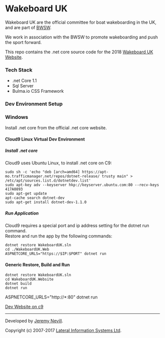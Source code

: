 # Wakeboard UK

Wakeboard UK are the official committee for boat wakeboarding in the UK, and are part
of [BWSW](http://www.britishwaterski.org.uk).

We work in association with the BWSW to promote wakeboarding and push the sport forward.

This repo contains the .net core source code for the 2018 [Wakeboard UK Website](http://www.wakeboard.co.uk).

### Tech Stack

* .net Core 1.1
* Sql Server
* Bulma.io CSS Framework

### Dev Environment Setup

### Windows

Install .net core from the official .net core website.


#### Cloud9 Linux Virtual Dev Environment

##### Install .net core

Cloud9 uses Ubuntu Linux, to install .net core on C9: 


```
sudo sh -c 'echo "deb [arch=amd64] https://apt-mo.trafficmanager.net/repos/dotnet-release/ trusty main" > /etc/apt/sources.list.d/dotnetdev.list'
sudo apt-key adv --keyserver hkp://keyserver.ubuntu.com:80 --recv-keys 417A0893
sudo apt-get update
apt-cache search dotnet-dev
sudo apt-get install dotnet-dev-1.1.0
```

##### Run Application

Cloud9 requires a special port and ip address setting for the dotnet run command.  
Restore and run the app by the following commands:

```
dotnet restore WakeboardUK.sln
cd ./WakeboardUK.Web
ASPNETCORE_URLS="https://$IP:$PORT" dotnet run
```

#### Generic Restore, Build and Run

```
dotnet restore WakeboardUK.sln
cd WakeboardUK.Website
dotnet build
dotnet run
```


ASPNETCORE_URLS="http://*:80" dotnet run

[Dev Website on c9](https://wakeboarduk2018-jeremynevill.c9users.io/)

***

Developed by [Jeremy Nevill](http://www.nevill.net).

Copyright (c) 2007-2017 [Lateral Information Systems Ltd](http://www.lisys.com).

